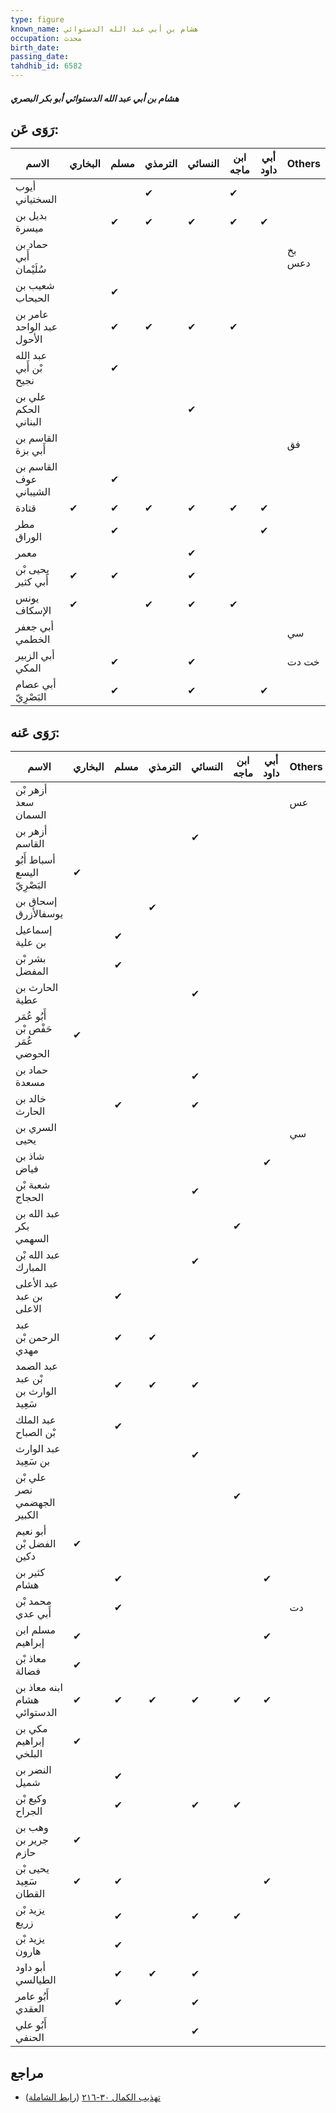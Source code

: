 ```yaml
---
type: figure
known_name: هشام بن أبي عبد الله الدستوائي
occupation: محدث
birth_date:
passing_date:
tahdhib_id: 6582
---
```

##### هشام بن أبي عبد الله الدستوائي أبو بكر البصري

## رَوَى عَن:
| الاسم                     | البخاري | مسلم | الترمذي | النسائي | ابن ماجه | أبي داود | Others |
| ------------------------- | ------- | ---- | ------- | ------- | -------- | -------- | ------ |
| أيوب السختياني            |         |      | ✔       |         | ✔        |          |        |
| بديل بن ميسرة             |         | ✔    | ✔       | ✔       | ✔        | ✔        |        |
| حماد بن أَبي سُلَيْمان    |         |      |         |         |          |          | بخ دعس |
| شعيب بن الحبحاب           |         | ✔    |         |         |          |          |        |
| عامر بن عبد الواحد الأحول |         | ✔    | ✔       | ✔       | ✔        |          |        |
| عبد الله بْن أَبي نجيح    |         | ✔    |         |         |          |          |        |
| علي بن الحكم البناني      |         |      |         | ✔       |          |          |        |
| القاسم بن أَبي بزة        |         |      |         |         |          |          | فق     |
| القاسم بن عوف الشيباني    |         | ✔    |         |         |          |          |        |
| قتادة                     | ✔       | ✔    | ✔       | ✔       | ✔        | ✔        |        |
| مطر الوراق                |         | ✔    |         |         |          | ✔        |        |
| معمر                      |         |      |         | ✔       |          |          |        |
| يحيى بْن أَبي كثير        | ✔       | ✔    |         | ✔       |          |          |        |
| يونس الإسكاف              | ✔       |      | ✔       | ✔       | ✔        |          |        |
| أبي جعفر الخطمي           |         |      |         |         |          |          | سي     |
| أبي الزبير المكي          |         | ✔    |         | ✔       |          |          | خت دت  |
| أبي عصام البَصْرِيّ       |         | ✔    |         | ✔       |          | ✔        |        |
## رَوَى عَنه:
| الاسم                              | البخاري | مسلم | الترمذي | النسائي | ابن ماجه | أبي داود | Others |
| ---------------------------------- | ------- | ---- | ------- | ------- | -------- | -------- | ------ |
| أزهر بْن سعد السمان                |         |      |         |         |          |          | عس     |
| أزهر بن القاسم                     |         |      |         | ✔       |          |          |        |
| أسباط أَبُو اليسع البَصْرِيّ       | ✔       |      |         |         |          |          |        |
| إسحاق بن يوسفالأزرق                |         |      | ✔       |         |          |          |        |
| إسماعيل بن علية                    |         | ✔    |         |         |          |          |        |
| بشر بْن المفضل                     |         | ✔    |         |         |          |          |        |
| الحارث بن عطية                     |         |      |         | ✔       |          |          |        |
| أَبُو عُمَر حَفْص بْن عُمَر الحوضي | ✔       |      |         |         |          |          |        |
| حماد بن مسعدة                      |         |      |         | ✔       |          |          |        |
| خالد بن الحارث                     |         | ✔    |         | ✔       |          |          |        |
| السري بن يحيى                      |         |      |         |         |          |          | سي     |
| شاذ بن فياض                        |         |      |         |         |          | ✔        |        |
| شعبة بْن الحجاج                    |         |      |         | ✔       |          |          |        |
| عبد الله بن بكر السهمي             |         |      |         |         | ✔        |          |        |
| عبد الله بْن المبارك               |         |      |         | ✔       |          |          |        |
| عبد الأعلى بن عبد الاعلى           |         | ✔    |         |         |          |          |        |
| عبد الرحمن بْن مهدي                |         | ✔    | ✔       |         |          |          |        |
| عبد الصمد بْن عبد الوارث بن سَعِيد |         | ✔    | ✔       | ✔       |          |          |        |
| عبد الملك بْن الصباح               |         | ✔    |         |         |          |          |        |
| عبد الوارث بن سَعِيد               |         |      |         | ✔       |          |          |        |
| علي بْن نصر الجهضمي الكبير         |         |      |         |         | ✔        |          |        |
| أبو نعيم الفضل بْن دكين            | ✔       |      |         |         |          |          |        |
| كثير بن هشام                       |         | ✔    |         |         |          | ✔        |        |
| محمد بْن أَبي عدي                  |         | ✔    |         |         |          |          | دت     |
| مسلم ابن إبراهيم                   | ✔       |      |         |         |          | ✔        |        |
| معاذ بْن فضالة                     | ✔       |      |         |         |          |          |        |
| ابنه معاذ بن هشام الدستوائي        | ✔       | ✔    | ✔       | ✔       | ✔        | ✔        |        |
| مكي بن إبراهيم البلخي              | ✔       |      |         |         |          |          |        |
| النضر بن شميل                      |         | ✔    |         |         |          |          |        |
| وكيع بْن الجراح                    |         | ✔    |         | ✔       | ✔        |          |        |
| وهب بن جرير بن حازم                | ✔       |      |         |         |          |          |        |
| يحيى بْن سَعِيد القطان             | ✔       | ✔    |         |         |          | ✔        |        |
| يزيد بْن زريع                      |         | ✔    |         | ✔       | ✔        |          |        |
| يزيد بْن هارون                     |         | ✔    |         |         |          |          |        |
| أبو داود الطيالسي                  |         | ✔    | ✔       | ✔       |          |          |        |
| أَبُو عامر العقدي                  |         | ✔    |         | ✔       |          |          |        |
| أَبُو علي الحنفي                   |         |      |         | ✔       |          |          |        |
## مراجع
- [تهذيب الكمال ٣٠-٢١٦](obsidian://open?vault=Tahdhib-al-Kamal&file=Figures/٦٥٨٢-هشام%20بن%20أبي%20عبد%20الله%20الدستوائي%20أبو%20بكر%20البصري) ([رابط الشاملة](https://shamela.ws/book/3722/16282))